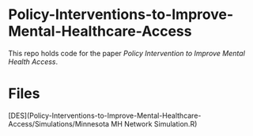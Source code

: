 # Policy-Interventions-to-Improve-Mental-Healthcare-Access

This repo holds code for the paper *Policy Intervention to Improve Mental Health Access*.

# Files
[DES](Policy-Interventions-to-Improve-Mental-Healthcare-Access/Simulations/Minnesota MH Network Simulation.R)
